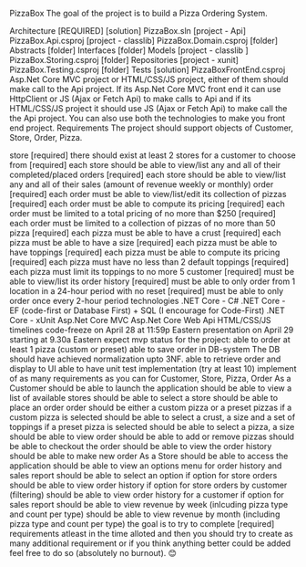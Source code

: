 ﻿PizzaBox
The goal of the project is to build a Pizza Ordering System.

Architecture [REQUIRED]
[solution] PizzaBox.sln
[project - Api] PizzaBox.Api.csproj
[project - classlib] PizzaBox.Domain.csproj
[folder] Abstracts
[folder] Interfaces
[folder] Models
[project - classlib ] PizzaBox.Storing.csproj
[folder] Repositories
[project - xunit] PizzaBox.Testing.csproj
[folder] Tests
[solution] PizzaBoxFrontEnd.csproj
Asp.Net Core MVC project or HTML/CSS/JS project, either of them should make call to the Api project.
If its Asp.Net Core MVC front end it can use HttpClient or JS (Ajax or Fetch Api) to make calls to Api and if its HTML/CSS/JS project it should use JS (Ajax or Fetch Api) to make call the the Api project.
You can also use both the technologies to make you front end project.
Requirements
The project should support objects of Customer, Store, Order, Pizza.

store
[required] there should exist at least 2 stores for a customer to choose from
[required] each store should be able to view/list any and all of their completed/placed orders
[required] each store should be able to view/list any and all of their sales (amount of revenue weekly or monthly)
order
[required] each order must be able to view/list/edit its collection of pizzas
[required] each order must be able to compute its pricing
[required] each order must be limited to a total pricing of no more than $250
[required] each order must be limited to a collection of pizzas of no more than 50
pizza
[required] each pizza must be able to have a crust
[required] each pizza must be able to have a size
[required] each pizza must be able to have toppings
[required] each pizza must be able to compute its pricing
[required] each pizza must have no less than 2 default toppings
[required] each pizza must limit its toppings to no more 5
customer
[required] must be able to view/list its order history
[required] must be able to only order from 1 location in a 24-hour period with no reset
[required] must be able to only order once every 2-hour period
technologies
.NET Core - C#
.NET Core - EF (code-first or Database First) + SQL (I encourage for Code-First)
.NET Core - xUnit
Asp.Net Core MVC
Asp.Net Core Web Api
HTML/CSS/JS
timelines
code-freeze on April 28 at 11:59p Eastern
presentation on April 29 starting at 9.30a Eastern
expect mvp status for the project:
able to order at least 1 pizza (custom or preset)
able to save order in DB-system
The DB should have achieved normalization upto 3NF.
able to retrieve order and display to UI
able to have unit test implementation (try at least 10)
implement of as many requirements as you can for Customer, Store, Pizza, Order
As a Customer
should be able to launch the application
should be able to view a list of available stores
should be able to select a store
should be able to place an order
order should be either a custom pizza or a preset pizzas
if a custom pizza is selected
should be able to select a crust, a size and a set of toppings
if a preset pizza is selected
should be able to select a pizza, a size
should be able to view order
should be able to add or remove pizzas
should be able to checkout the order
should be able to view the order history
should be able to make new order
As a Store
should be able to access the application
should be able to view an options menu for order history and sales report
should be able to select an option
if option for store orders
should be able to view order history
if option for store orders by customer (filtering)
should be able to view order history for a customer
if option for sales report
should be able to view revenue by week (inlcuding pizza type and count per type)
should be able to view revenue by month (including pizza type and count per type)
the goal is to try to complete [required] requirements atleast in the time alloted and then you should try to create as many additional requirement or if you think anything better could be added feel free to do so (absolutely no burnout). 😊